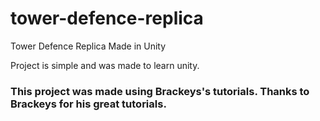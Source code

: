 # tower-defence-replica
Tower Defence Replica Made in Unity

Project is simple and was made to learn unity.


### This project was made using Brackeys's tutorials. Thanks to Brackeys for his great tutorials.



